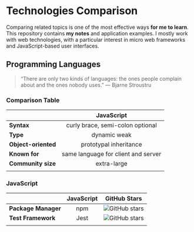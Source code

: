 # Technologies Comparison
Comparing related topics is one of the most effective ways **for me to learn**. This repository contains **my notes** and application examples. I mostly work with web technologies, with a particular interest in micro web frameworks and JavaScript-based user interfaces.

## Programming Languages
> “There are only two kinds of languages: the ones people complain about and the ones nobody uses.” ― Bjarne Stroustru

### Comparison Table
|                 |             JavaScript              |
| :-------------- | :---------------------------------: |
| **Syntax**          |  curly brace, semi-colon optional   |
| **Type**            |            dynamic weak             |
| **Object-oriented** |       prototypal inheritance        |
| **Known for**       | same language for client and server |
| **Community size**  |             extra-large             |
|                 |                                     |

### JavaScript
|                 | JavaScript |                            GitHub Stars                            |
| :-------------- | :--------: | :----------------------------------------------------------------: |
| **Package Manager** |    npm     |    ![GitHub stars](https://img.shields.io/github/stars/npm/cli)    |
| **Test Framework**  |    Jest    | ![GitHub stars](https://img.shields.io/github/stars/facebook/jest) |
|                 |            |                                                                    |

